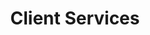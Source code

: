 ---
layout: default
image: angie.jpg
name: Angie Wysocki
title: Client Services
order: 5

social: 
  - account: twitter
    username: AngWysocki
  - account: facebook
    username: angie.wysocki
  - account: instagram
    username: angiewysocki
  - account: spotify
    username: chic2015
---